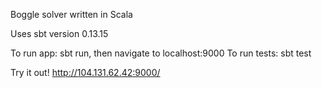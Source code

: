 Boggle solver written in Scala

Uses sbt version 0.13.15

To run app: sbt run, then navigate to localhost:9000
To run tests: sbt test

Try it out!
http://104.131.62.42:9000/
